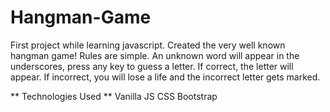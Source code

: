 # Hangman-Game

 First project while learning javascript. Created the very well known hangman game!
 Rules are simple. An unknown word will appear in the underscores, press any key to guess a letter.
 If correct, the letter will appear. If incorrect, you will lose a life and the incorrect letter gets marked.


** Technologies Used **
 Vanilla JS
 CSS
 Bootstrap
